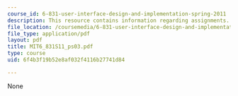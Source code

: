 ```yaml
---
course_id: 6-831-user-interface-design-and-implementation-spring-2011
description: This resource contains information regarding assignments.
file_location: /coursemedia/6-831-user-interface-design-and-implementation-spring-2011/6f4b3f19b52e8af032f4116b27741d84_MIT6_831S11_ps03.pdf
file_type: application/pdf
layout: pdf
title: MIT6_831S11_ps03.pdf
type: course
uid: 6f4b3f19b52e8af032f4116b27741d84

---
```

None
